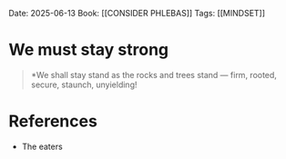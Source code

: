 Date: 2025-06-13
Book: [[CONSIDER PHLEBAS]]
Tags: [[MINDSET]]

# We must stay strong

>*We shall stay stand as the rocks and trees stand — firm, rooted, secure, staunch, unyielding!
# References 
- The eaters